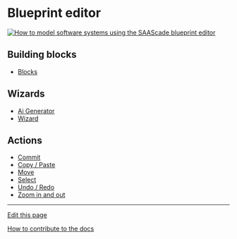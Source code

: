 # Blueprint editor
[![How to model software systems using the SAAScade blueprint editor](https://markdown-videos-api.jorgenkh.no/url?url=https%3A%2F%2Fwww.youtube.com%2Fwatch%3Fv%3D29zSE4tH570)](https://www.youtube.com/watch?v=29zSE4tH570)


## Building blocks
- [Blocks](Blocks/README.md) 
 
## Wizards
- [Ai Generator](AiGenerator/README.md) 
- [Wizard](Wizard/README.md) 

## Actions
- [Commit](Commit/README.md)  
- [Copy / Paste](CopyPaste/README.md)  
- [Move](Move/README.md)  
- [Select](Select/README.md)  
- [Undo / Redo](UndoRedo/README.md) 
- [Zoom in and out](Zoom/README.md) 

---
[Edit this page](https://github.com/saascade/platform.saascade.com/edit/main/Hub/Organizations/Projects/Design/SubdomainWorkflows/BlueprintEditor/README.md)

[How to contribute to the docs](../../../../../../General/HowToContribute/README.md)

<!-- MS Clarity. We use this so that we know what people need help with, otherwise we'd be wasting a lot of time just guessing. --> 
<script type="text/javascript"> (function(c,l,a,r,i,t,y){ c[a]=c[a]||function(){(c[a].q=c[a].q||[]).push(arguments)}; t=l.createElement(r);t.async=1;t.src="https://www.clarity.ms/tag/"+i;  y=l.getElementsByTagName(r)[0];y.parentNode.insertBefore(t,y); })(window, document, "clarity", "script", "sdby7q18rz"); </script>
